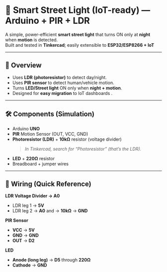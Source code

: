 # 🌃 Smart Street Light (IoT-ready) — Arduino + PIR + LDR

A simple, power-efficient **smart street light** that turns ON only at **night** when **motion** is detected.  
Built and tested in **Tinkercad**; easily extensible to **ESP32/ESP8266 + IoT**

---



## 📌 Overview
- Uses **LDR (photoresistor)** to detect day/night.
- Uses **PIR sensor** to detect human/vehicle motion.
- Turns **LED/Street light** ON only when **night + motion**.
- Designed for **easy migration** to IoT dashboards .

---

## 🛠 Components (Simulation)
- Arduino **UNO**
- **PIR** Motion Sensor (OUT, VCC, GND)
- **Photoresistor (LDR)** + **10kΩ** resistor (voltage divider)  
  > *In Tinkercad, search for “Photoresistor” (that’s the LDR).*
- **LED** + **220Ω** resistor
- Breadboard + jumper wires

---

## 🔌 Wiring (Quick Reference)

**LDR Voltage Divider → A0**
- LDR leg 1 → **5V**
- LDR leg 2 → **A0** and → **10kΩ** → **GND**

**PIR Sensor**
- **VCC** → **5V**
- **GND** → **GND**
- **OUT** → **D2**

**LED**
- **Anode (long leg)** → **D5** through **220Ω**
- **Cathode** → **GND**

